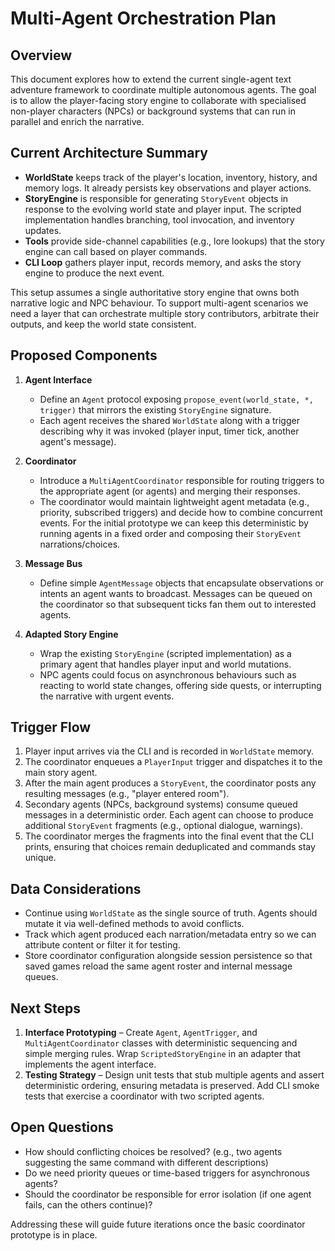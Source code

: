 # Multi-Agent Orchestration Plan

## Overview
This document explores how to extend the current single-agent text adventure
framework to coordinate multiple autonomous agents. The goal is to allow the
player-facing story engine to collaborate with specialised non-player
characters (NPCs) or background systems that can run in parallel and enrich the
narrative.

## Current Architecture Summary
- **WorldState** keeps track of the player's location, inventory, history, and
  memory logs. It already persists key observations and player actions.
- **StoryEngine** is responsible for generating `StoryEvent` objects in response
  to the evolving world state and player input. The scripted implementation
  handles branching, tool invocation, and inventory updates.
- **Tools** provide side-channel capabilities (e.g., lore lookups) that the
  story engine can call based on player commands.
- **CLI Loop** gathers player input, records memory, and asks the story engine
  to produce the next event.

This setup assumes a single authoritative story engine that owns both narrative
logic and NPC behaviour. To support multi-agent scenarios we need a layer that
can orchestrate multiple story contributors, arbitrate their outputs, and keep
the world state consistent.

## Proposed Components
1. **Agent Interface**
   - Define an `Agent` protocol exposing `propose_event(world_state, *,
     trigger)` that mirrors the existing `StoryEngine` signature.
   - Each agent receives the shared `WorldState` along with a trigger describing
     why it was invoked (player input, timer tick, another agent's message).

2. **Coordinator**
   - Introduce a `MultiAgentCoordinator` responsible for routing triggers to
     the appropriate agent (or agents) and merging their responses.
   - The coordinator would maintain lightweight agent metadata (e.g., priority,
     subscribed triggers) and decide how to combine concurrent events. For the
     initial prototype we can keep this deterministic by running agents in a
     fixed order and composing their `StoryEvent` narrations/choices.

3. **Message Bus**
   - Define simple `AgentMessage` objects that encapsulate observations or
     intents an agent wants to broadcast. Messages can be queued on the
     coordinator so that subsequent ticks fan them out to interested agents.

4. **Adapted Story Engine**
   - Wrap the existing `StoryEngine` (scripted implementation) as a primary
     agent that handles player input and world mutations.
   - NPC agents could focus on asynchronous behaviours such as reacting to
     world state changes, offering side quests, or interrupting the narrative
     with urgent events.

## Trigger Flow
1. Player input arrives via the CLI and is recorded in `WorldState` memory.
2. The coordinator enqueues a `PlayerInput` trigger and dispatches it to the
   main story agent.
3. After the main agent produces a `StoryEvent`, the coordinator posts any
   resulting messages (e.g., "player entered room").
4. Secondary agents (NPCs, background systems) consume queued messages in a
   deterministic order. Each agent can choose to produce additional
   `StoryEvent` fragments (e.g., optional dialogue, warnings).
5. The coordinator merges the fragments into the final event that the CLI
   prints, ensuring that choices remain deduplicated and commands stay unique.

## Data Considerations
- Continue using `WorldState` as the single source of truth. Agents should
  mutate it via well-defined methods to avoid conflicts.
- Track which agent produced each narration/metadata entry so we can attribute
  content or filter it for testing.
- Store coordinator configuration alongside session persistence so that saved
  games reload the same agent roster and internal message queues.

## Next Steps
1. **Interface Prototyping** – Create `Agent`, `AgentTrigger`, and
   `MultiAgentCoordinator` classes with deterministic sequencing and simple
   merging rules. Wrap `ScriptedStoryEngine` in an adapter that implements the
   agent interface.
2. **Testing Strategy** – Design unit tests that stub multiple agents and
   assert deterministic ordering, ensuring metadata is preserved. Add CLI smoke
   tests that exercise a coordinator with two scripted agents.

## Open Questions
- How should conflicting choices be resolved? (e.g., two agents suggesting the
  same command with different descriptions)
- Do we need priority queues or time-based triggers for asynchronous agents?
- Should the coordinator be responsible for error isolation (if one agent
  fails, can the others continue)?

Addressing these will guide future iterations once the basic coordinator
prototype is in place.
